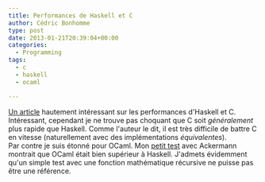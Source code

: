 ```yaml
---
title: Performances de Haskell et C
author: Cédric Bonhomme
type: post
date: 2013-01-21T20:39:04+00:00
categories:
  - Programming
tags:
  - c
  - haskell
  - ocaml

---
```

[Un article][1] hautement intéressant sur les performances d'Haskell et C. Intéressant, cependant je ne trouve pas choquant que C soit _généralement_ plus rapide que Haskell. Comme l'auteur le dit, il est très difficile de battre C en vitesse (naturellement avec des implémentations _équivalentes_).  
Par contre je suis étonné pour OCaml. Mon [petit test][2] avec Ackermann montrait que OCaml était bien supérieur à Haskell. J'admets évidemment qu'un simple test avec une fonction mathématique récursive ne puisse pas être une référence.

 [1]: http://jacquesmattheij.com/when-haskell-is-not-faster-than-c
 [2]: https://www.cedricbonhomme.org/2012/10/01/quelques-benchmarks-avec-ackermann/
